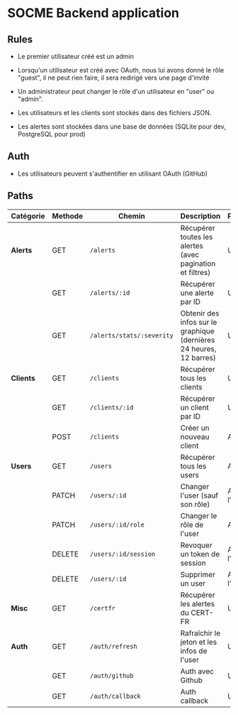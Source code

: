 # SOCME Backend application

## Rules

- Le premier utilisateur créé est un admin
- Lorsqu'un utilisateur est créé avec OAuth, nous lui avons donné le rôle "guest", il ne peut rien faire, il sera redirigé vers une page d'invité
- Un administrateur peut changer le rôle d'un utilisateur en "user" ou "admin".

- Les utilisateurs et les clients sont stockés dans des fichiers JSON.
- Les alertes sont stockées dans une base de données (SQLite pour dev, PostgreSQL pour prod)

## Auth

- Les utilisateurs peuvent s'authentifier en utilisant OAuth (GitHub)

## Paths

| **Catégorie**  | **Methode** | **Chemin**                          | **Description**                                      | **Permissions** |
|--------------|----------|--------------------------------|--------------------------------------------------|----------------|
| **Alerts**   | GET      | `/alerts`                     | Récupérer toutes les alertes (avec pagination et filtres) | User |
|              | GET      | `/alerts/:id`                 | Récupérer une alerte par ID                         | User |
|              | GET      | `/alerts/stats/:severity`     | Obtenir des infos sur le graphique (dernières 24 heures, 12 barres)   | User |
| **Clients**  | GET      | `/clients`                    | Récupérer tous les clients                                | User |
|              | GET      | `/clients/:id`                | Récupérer un client par ID                           | User |
|              | POST     | `/clients`                    | Créer un nouveau client                           | Admin |
| **Users**    | GET      | `/users`                      | Récupérer tous les users                                 | Admin |
|              | PATCH    | `/users/:id`             | Changer l'user (sauf son rôle)                              | Admin ou l'user |
|              | PATCH    | `/users/:id/role`             | Changer le rôle de l'user                              | Admin |
|              | DELETE   | `/users/:id/session`          | Revoquer un token de session                    | Admin ou l'user |
|              | DELETE   | `/users/:id`                  | Supprimer un user                                 | Admin ou l'user |
| **Misc**     | GET      | `/certfr`                     | Récupérer les alertes du CERT-FR                        | User |
| **Auth**     | GET      | `/auth/refresh`               | Rafraîchir le jeton et les infos de l'user                     | User |
| | GET      | `/auth/github`               | Auth avec Github | User |
| | GET      | `/auth/callback`               | Auth callback | User |
